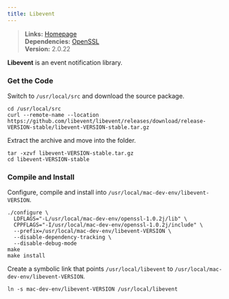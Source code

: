 ```yaml
---
title: Libevent
---
```


> **Links:** [Homepage](http://libevent.org/)  
> **Dependencies:** [OpenSSL](/openssl@102/)  
> **Version:** <span id="version">2.0.22</span>

**Libevent** is an event notification library.


### Get the Code

Switch to `/usr/local/src` and download the source package.

	cd /usr/local/src
	curl --remote-name --location https://github.com/libevent/libevent/releases/download/release-VERSION-stable/libevent-VERSION-stable.tar.gz

Extract the archive and move into the folder.

	tar -xzvf libevent-VERSION-stable.tar.gz
	cd libevent-VERSION-stable


### Compile and Install

Configure, compile and install into `/usr/local/mac-dev-env/libevent-VERSION`.

	./configure \
	  LDFLAGS="-L/usr/local/mac-dev-env/openssl-1.0.2j/lib" \
	  CPPFLAGS="-I/usr/local/mac-dev-env/openssl-1.0.2j/include" \
	  --prefix=/usr/local/mac-dev-env/libevent-VERSION \
	  --disable-dependency-tracking \
	  --disable-debug-mode
	make
	make install

Create a symbolic link that points `/usr/local/libevent` to `/usr/local/mac-dev-env/libevent-VERSION`.

	ln -s mac-dev-env/libevent-VERSION /usr/local/libevent

